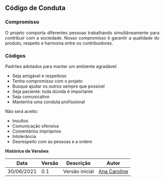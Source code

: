 ## Código de Conduta

### Compromisso
<p style="text-align: justify" > O projeto comporta diferentes pessoas trabalhando simultâneamente para contribuir com a sociedade. Nosso compromisso é garantir a qualidade do produto, respeito e harmonia entre os contribuidores. </p>

### Códigos
<p style="text-align: justify" > Padrões adotados para manter um ambiente agradável: </p>
<ul>
    <li>Seja amigável e respeitoso</li>
    <li>Tenha compromisso com o projeto</li>
    <li>Busque ajudar os outros sempre que possível</li>
    <li>Seja paciente: toda dúvida é importante</li>
    <li>Seja comunicativo</li>
    <li>Mantenha uma conduta profissional</li>
</ul>

<p style="text-align: justify" > Não será aceito:</p>
<ul>
    <li>Insultos</li>
    <li>Comunicação ofensiva</li>
    <li>Comentários impróprios</li>
    <li>Intolerância</li>
    <li>Desrespeito com as pessoas e a ordem</li>
</ul>


**Histórico de Versões**

| Data       | Versão | Descrição      | Autor                                       |
| ---------- | ------ | -------------- | ------------------------------------------- |
| 30/06/2021 | 0.1    | Versão inicial | [Ana Caroline](https://github.com/anaaroch) |